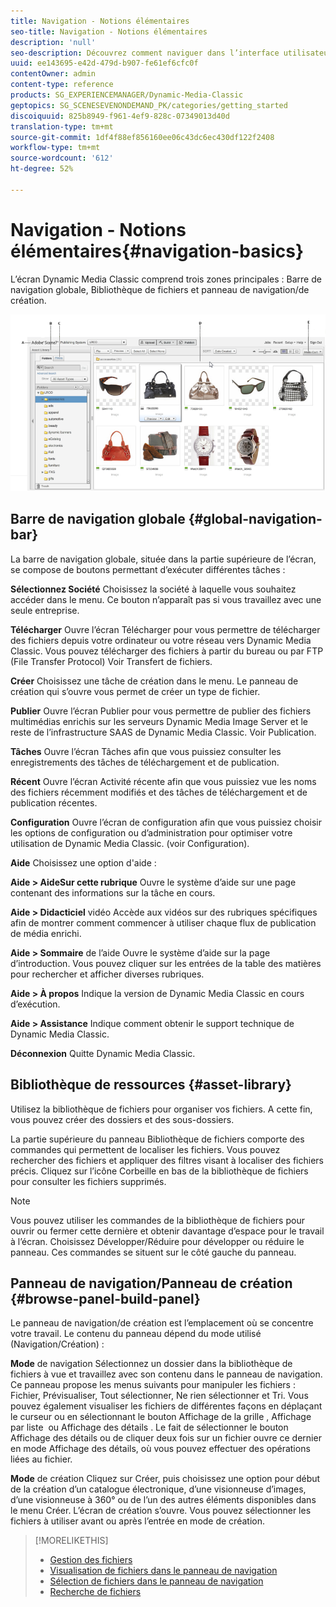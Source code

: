 ```yaml
---
title: Navigation - Notions élémentaires
seo-title: Navigation - Notions élémentaires
description: 'null'
seo-description: Découvrez comment naviguer dans l’interface utilisateur de Dynamic Media Classic.
uuid: ee143695-e42d-479d-b907-fe61ef6cfc0f
contentOwner: admin
content-type: reference
products: SG_EXPERIENCEMANAGER/Dynamic-Media-Classic
geptopics: SG_SCENESEVENONDEMAND_PK/categories/getting_started
discoiquuid: 825b8949-f961-4ef9-828c-07349013d40d
translation-type: tm+mt
source-git-commit: 1df4f88ef856160ee06c43dc6ec430df122f2408
workflow-type: tm+mt
source-wordcount: '612'
ht-degree: 52%

---
```



# Navigation - Notions élémentaires{#navigation-basics}

L’écran Dynamic Media Classic comprend trois zones principales : Barre de navigation globale, Bibliothèque de fichiers et panneau de navigation/de création.

![Navigation - Notions élémentaires](/help/assets/gs_navigation_basics_popup_popup.png)

## Barre de navigation globale {#global-navigation-bar}

La barre de navigation globale, située dans la partie supérieure de l’écran, se compose de boutons permettant d’exécuter différentes tâches :

**Sélectionnez Société** Choisissez la société à laquelle vous souhaitez accéder dans le menu. Ce bouton n’apparaît pas si vous travaillez avec une seule entreprise.

**Télécharger** Ouvre l’écran Télécharger pour vous permettre de télécharger des fichiers depuis votre ordinateur ou votre réseau vers Dynamic Media Classic. Vous pouvez télécharger des fichiers à partir du bureau ou par FTP (File Transfer Protocol) Voir Transfert de fichiers.

**Créer** Choisissez une tâche de création dans le menu. Le panneau de création qui s’ouvre vous permet de créer un type de fichier.

**Publier** Ouvre l’écran Publier pour vous permettre de publier des fichiers multimédias enrichis sur les serveurs Dynamic Media Image Server et le reste de l’infrastructure SAAS de Dynamic Media Classic. Voir Publication.

**Tâches** Ouvre l’écran Tâches afin que vous puissiez consulter les enregistrements des tâches de téléchargement et de publication.

**Récent** Ouvre l’écran Activité récente afin que vous puissiez vue les noms des fichiers récemment modifiés et des tâches de téléchargement et de publication récentes.

**Configuration** Ouvre l’écran de configuration afin que vous puissiez choisir les options de configuration ou d’administration pour optimiser votre utilisation de Dynamic Media Classic. (voir Configuration).

**Aide** Choisissez une option d&#39;aide :

**Aide > AideSur cette rubrique** Ouvre le système d’aide sur une page contenant des informations sur la tâche en cours.

**Aide > Didacticiel** vidéo Accède aux vidéos sur des rubriques spécifiques afin de montrer comment commencer à utiliser chaque flux de publication de média enrichi.

**Aide > Sommaire** de l’aide Ouvre le système d’aide sur la page d’introduction. Vous pouvez cliquer sur les entrées de la table des matières pour rechercher et afficher diverses rubriques.

**Aide > À propos** Indique la version de Dynamic Media Classic en cours d’exécution.

**Aide > Assistance** Indique comment obtenir le support technique de Dynamic Media Classic.

**Déconnexion** Quitte Dynamic Media Classic.

## Bibliothèque de ressources {#asset-library}

Utilisez la bibliothèque de fichiers pour organiser vos fichiers. A cette fin, vous pouvez créer des dossiers et des sous-dossiers.

La partie supérieure du panneau Bibliothèque de fichiers comporte des commandes qui permettent de localiser les fichiers. Vous pouvez rechercher des fichiers et appliquer des filtres visant à localiser des fichiers précis. Cliquez sur l’icône Corbeille  en bas de la bibliothèque de fichiers pour consulter les fichiers supprimés.

>[!NOTE]
>
>Vous pouvez utiliser les commandes de la bibliothèque de fichiers pour ouvrir ou fermer cette dernière et obtenir davantage d’espace pour le travail à l’écran. Choisissez Développer/Réduire pour développer ou réduire le panneau. Ces commandes se situent sur le côté gauche du panneau.

## Panneau de navigation/Panneau de création {#browse-panel-build-panel}

Le panneau de navigation/de création est l’emplacement où se concentre votre travail. Le contenu du panneau dépend du mode utilisé (Navigation/Création) :

**Mode** de navigation Sélectionnez un dossier dans la bibliothèque de fichiers à vue et travaillez avec son contenu dans le panneau de navigation. Ce panneau propose les menus suivants pour manipuler les fichiers : Fichier, Prévisualiser, Tout sélectionner, Ne rien sélectionner et Tri. Vous pouvez également visualiser les fichiers de différentes façons en déplaçant le curseur ou en sélectionnant le bouton Affichage de la grille , Affichage par liste  ou Affichage des détails . Le fait de sélectionner le bouton Affichage des détails ou de cliquer deux fois sur un fichier ouvre ce dernier en mode Affichage des détails, où vous pouvez effectuer des opérations liées au fichier.

**Mode** de création Cliquez sur Créer, puis choisissez une option pour début de la création d’un catalogue électronique, d’une visionneuse d’images, d’une visionneuse à 360° ou de l’un des autres éléments disponibles dans le menu Créer. L’écran de création s’ouvre. Vous pouvez sélectionner les fichiers à utiliser avant ou après l’entrée en mode de création.

>[!MORELIKETHIS]
>
>* [Gestion des fichiers](about-managing-assets.md)
>* [Visualisation de fichiers dans le panneau de navigation](viewing-assets-browse-panel.md#viewing_assets_in_the_browse_panel)
>* [Sélection de fichiers dans le panneau de navigation](selecting-assets-browse-panel.md#selecting_assets_in_the_browse_panel)
>* [Recherche de fichiers](searching-assets.md#searching_assets)

